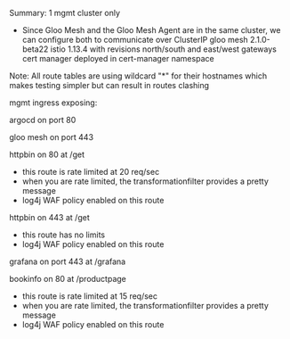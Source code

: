Summary:
1 mgmt cluster only
- Since Gloo Mesh and the Gloo Mesh Agent are in the same cluster, we can configure both to communicate over ClusterIP
gloo mesh 2.1.0-beta22
istio 1.13.4 with revisions
north/south and east/west gateways
cert manager deployed in cert-manager namespace

Note:
All route tables are using wildcard "*" for their hostnames which makes testing simpler but can result in routes clashing

mgmt ingress exposing:

argocd on port 80

gloo mesh on port 443 

httpbin on 80 at /get
- this route is rate limited at 20 req/sec
- when you are rate limited, the transformationfilter provides a pretty message
- log4j WAF policy enabled on this route

httpbin on 443 at /get
- this route has no limits
- log4j WAF policy enabled on this route

grafana on port 443 at /grafana

bookinfo on 80 at /productpage
- this route is rate limited at 15 req/sec
- when you are rate limited, the transformationfilter provides a pretty message
- log4j WAF policy enabled on this route
